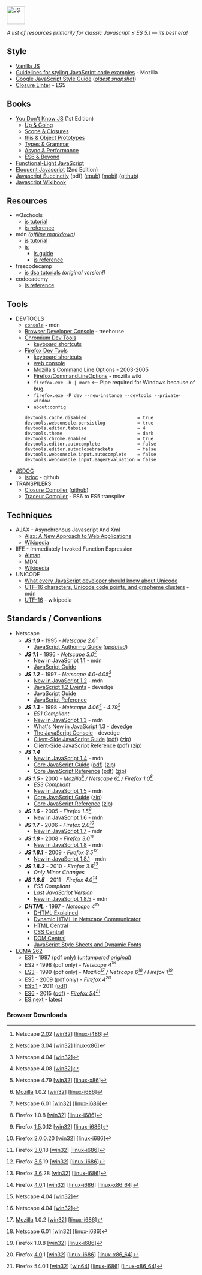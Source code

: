 <img alt="JS" src="https://github.com/user-attachments/assets/54328c3b-0d27-4494-a1db-90e9188a6159" width="48px" />

_A list of resources primarily for classic Javascript ≤ ES 5.1 — its best era!_

## Style

* [Vanilla JS](http://vanilla-js.com/)
* [Guidelines for styling JavaScript code examples](https://developer.mozilla.org/en-US/docs/MDN/Writing_guidelines/Writing_style_guide/Code_style_guide/JavaScript) - Mozilla
* [Google JavaScript Style Guide](https://google.github.io/styleguide/jsguide.html) ([_oldest snapshot_](http://web.archive.org/web/20161126025850id_/https://google.github.io/styleguide/jsguide.html))
* [Closure Linter](https://github.com/google/closure-linter) - ES5


## Books

* [You Don't Know JS](https://github.com/getify/You-Dont-Know-JS/blob/1st-ed/README.md) (1st Edition)
  - [Up & Going](https://github.com/getify/You-Dont-Know-JS/blob/1st-ed/up%20&%20going/README.md#you-dont-know-js-up--going)
  - [Scope & Closures](https://github.com/getify/You-Dont-Know-JS/blob/1st-ed/scope%20&%20closures/README.md#you-dont-know-js-scope--closures)
  - [this & Object Prototypes](https://github.com/getify/You-Dont-Know-JS/blob/1st-ed/this%20&%20object%20prototypes/README.md#you-dont-know-js-this--object-prototypes)
  - [Types & Grammar](https://github.com/getify/You-Dont-Know-JS/blob/1st-ed/types%20&%20grammar/README.md#you-dont-know-js-types--grammar)
  - [Async & Performance](https://github.com/getify/You-Dont-Know-JS/blob/1st-ed/async%20&%20performance/README.md#you-dont-know-js-async--performance)
  - [ES6 & Beyond](https://github.com/getify/You-Dont-Know-JS/blob/1st-ed/es6%20&%20beyond/README.md#you-dont-know-js-es6--beyond)
* [Functional-Light JavaScript](https://github.com/getify/Functional-Light-JS)
* [Eloquent Javascript](https://eloquentjavascript.net/2nd_edition/) (2nd Edition)
* [Javascript Succinctly](https://s3.amazonaws.com/ebooks.syncfusion.com/downloads/JavaScript_Succinctly/JavaScript_Succinctly.pdf) (pdf) ([epub](https://s3.amazonaws.com/ebooks.syncfusion.com/downloads/JavaScript_Succinctly/JavaScript_Succinctly.epub)) ([mobi](https://s3.amazonaws.com/ebooks.syncfusion.com/downloads/JavaScript_Succinctly/JavaScript_Succinctly.mobi)) ([github](https://github.com/SyncfusionSuccinctlyE-Books/JavaScript-Succinctly))
* [Javascript Wikibook](https://en.wikibooks.org/wiki/JavaScript)


## Resources

* w3schools
  - [js tutorial](https://www.w3schools.com/js/default.asp)
  - [js reference](https://www.w3schools.com/jsref/default.asp)
* mdn _([offline markdown](https://github.com/mdn/content))_
  - [js tutorial](https://developer.mozilla.org/en-US/docs/Learn_web_development/Core/Scripting)
  - [js](https://developer.mozilla.org/en-US/docs/Web/JavaScript)
    - [js guide](https://developer.mozilla.org/en-US/docs/Web/JavaScript/Guide)
    - [js reference](https://developer.mozilla.org/en-US/docs/Web/JavaScript/Reference)
* freecodecamp
  - [js dsa tutorials](https://www.freecodecamp.org/learn/javascript-algorithms-and-data-structures/) _(original version!)_
* codecademy
  - [js reference](https://www.codecademy.com/resources/docs/javascript)


## Tools

* DEVTOOLS
  - [`console`](https://developer.mozilla.org/en-US/docs/Web/API/console) - mdn
  - [Browser Developer Console](https://blog.teamtreehouse.com/mastering-developer-tools-console) - treehouse
  - [Chromium Dev Tools](https://developer.chrome.com/docs/devtools/)
    - [keyboard shortcuts](https://developer.chrome.com/docs/devtools/shortcuts/)
  - [Firefox Dev Tools](https://firefox-source-docs.mozilla.org/devtools-user/index.html)
    - [keyboard shortcuts](https://firefox-source-docs.mozilla.org/devtools-user/keyboard_shortcuts/index.html)
    - [web console](https://firefox-source-docs.mozilla.org/devtools-user/web_console/index.html)
    - [Mozilla's Command Line Options](https://www-archive.mozilla.org/docs/command-line-args.html) - 2003-2005
    - [Firefox/CommandLineOptions](https://wiki.mozilla.org/Firefox/CommandLineOptions) - mozilla wiki
    - `firefox.exe -h | more` <-- Pipe required for Windows because of bug.
    - `firefox.exe -P dev --new-instance --devtools --private-window`
    - `about:config`
    ```
    devtools.cache.disabled                   = true
    devtools.webconsole.persistlog            = true
    devtools.editor.tabsize                   = 4
    devtools.theme                            = dark
    devtools.chrome.enabled                   = true
    devtools.editor.autocomplete              = false
    devtools.editor.autoclosebrackets         = false
    devtools.webconsole.input.autocomplete    = false
    devtools.webconsole.input.eagerEvaluation = false
    ```
* [JSDOC](https://jsdoc.app/)
  - [jsdoc](https://github.com/jsdoc/jsdoc) - github
* TRANSPILERS
  - [Closure Compiler](https://developers.google.com/closure/compiler) ([github](https://github.com/google/closure-compiler))
  - [Traceur Compiler](https://github.com/google/traceur-compiler) - ES6 to ES5 transpiler


## Techniques

* AJAX - Asynchronous Javascript And Xml
  - [Ajax: A New Approach to Web Applications](http://web.archive.org/web/20170809043416id_/https://immagic.com/eLibrary/ARCHIVES/GENERAL/ADTVPATH/A050218G.pdf)
  - [Wikipedia](https://en.wikipedia.org/wiki/Ajax_(programming))
* IIFE - Immediately Invoked Function Expression
  - [Alman](https://web.archive.org/web/20101118035434id_/http://benalman.com/news/2010/11/immediately-invoked-function-expression/)
  - [MDN](https://developer.mozilla.org/en-US/docs/Glossary/IIFE)
  - [Wikipedia](https://en.wikipedia.org/wiki/Immediately_invoked_function_expression)
* UNICODE
  - [What every JavaScript developer should know about Unicode](https://dmitripavlutin.com/what-every-javascript-developer-should-know-about-unicode/)
  - [UTF-16 characters, Unicode code points, and grapheme clusters](https://developer.mozilla.org/en-US/docs/Web/JavaScript/Reference/Global_Objects/String#utf-16_characters_unicode_code_points_and_grapheme_clusters) - mdn
  - [UTF-16](https://en.wikipedia.org/wiki/UTF-16) - wikipedia


## Standards / Conventions

* Netscape
  - ___JS 1.0___ - 1995 - _Netscape 2.0[^1]_
    - [JavaScript Authoring Guide](https://web.archive.org/web/19970613234917id_/http://home.netscape.com/eng/mozilla/2.0/handbook/javascript/index.html)
([_updated_](https://minimum-viable-product.github.io/js-1.0-handbook/))
  - ___JS 1.1___ - 1996 - _Netscape 3.0[^2]_
    - [New in JavaScript 1.1](https://devdoc.net/web/developer.mozilla.org/en-US/docs/Web/JavaScript/New_in_JavaScript/1.1.html) - mdn
    - [JavaScript Guide](https://web.archive.org/web/19970614042441id_/http://home.netscape.com/eng/mozilla/3.0/handbook/javascript/index.html)
  - ___JS 1.2___ - 1997 - _Netscape 4.0-4.05[^3]_
    - [New in JavaScript 1.2](https://devdoc.net/web/developer.mozilla.org/en-US/docs/Web/JavaScript/New_in_JavaScript/1.2.html) - mdn
    - [JavaScript 1.2 Events](https://web.archive.org/web/19990417223104id_/http://developer.netscape.com/docs/technote/javascript/eventhandler/eventhandler.htm) - devedge
    - [JavaScript Guide](https://web.archive.org/web/19981206151821id_/http://developer.netscape.com/docs/manuals/communicator/jsguide4/index.htm)
    - [JavaScript Reference](https://web.archive.org/web/19990420172150id_/http://developer.netscape.com/docs/manuals/communicator/jsref/index.htm)
  - ___JS 1.3___ - 1998 - _Netscape 4.06[^4] - 4.79[^5]_
    - _ES1 Compliant_
    - [New in JavaScript 1.3](https://devdoc.net/web/developer.mozilla.org/en-US/docs/Web/JavaScript/New_in_JavaScript/1.3.html) - mdn
    - [What's New in JavaScript 1.3](https://web.archive.org/web/20000815081640id_/http://developer.netscape.com/docs/manuals/communicator/jsref/js13.html) - devedge
    - [The JavaScript Console](https://web.archive.org/web/19990225164533id_/http://developer.netscape.com/docs/technote/jsconsole.html) - devedge
    - [Client-Side JavaScript Guide](https://web.archive.org/web/19990427055335id_/http://developer.netscape.com/docs/manuals/js/client/jsguide/index.htm)
([pdf](https://web.archive.org/web/20000818004353id_/http://developer.netscape.com/docs/manuals/js/client/jsguide/ClientGuideJS13.pdf))
([zip](https://web.archive.org/web/20000818004401id_/http://developer.netscape.com/docs/manuals/js/client/jsguide/ClientGuideJS13.zip))
    - [Client-Side JavaScript Reference](https://web.archive.org/web/19990423121049id_/http://developer.netscape.com/docs/manuals/js/client/jsref/index.htm)
([pdf](https://web.archive.org/web/20000818004411id_/http://developer.netscape.com/docs/manuals/js/client/jsref/ClientReferenceJS13.pdf))
([zip](https://web.archive.org/web/20000818004419id_/http://developer.netscape.com/docs/manuals/js/client/jsref/ClientReferenceJS13.zip))
  - ___JS 1.4___
    - [New in JavaScript 1.4](https://devdoc.net/web/developer.mozilla.org/en-US/docs/Web/JavaScript/New_in_JavaScript/1.4.html) - mdn
    - [Core JavaScript Guide](https://web.archive.org/web/20000301015524id_/http://developer.netscape.com/docs/manuals/js/core/jsguide/index.htm)
([pdf](https://web.archive.org/web/20000818004517id_/http://developer.netscape.com/docs/manuals/js/core/jsguide/CoreGuideJS14.pdf))
([zip](https://web.archive.org/web/20000818004526id_/http://developer.netscape.com/docs/manuals/js/core/jsguide/CoreGuideJS14.zip))
    - [Core JavaScript Reference](https://web.archive.org/web/20000301130413id_/http://developer.netscape.com/docs/manuals/js/core/jsref/index.htm)
([pdf](https://web.archive.org/web/20000818004546id_/http://developer.netscape.com/docs/manuals/js/core/jsref/CoreReferenceJS14.pdf))
([zip](https://web.archive.org/web/20000818004552id_/http://developer.netscape.com/docs/manuals/js/core/jsref/CoreReferenceJS14.zip))
  - ___JS 1.5___ - 2000 - _Mozilla[^6] / Netscape 6[^7] / Firefox 1.0[^8]_
    - _ES3 Compliant_
    - [New in JavaScript 1.5](https://devdoc.net/web/developer.mozilla.org/en-US/docs/Web/JavaScript/New_in_JavaScript/1.5.html) - mdn
    - [Core JavaScript Guide](https://web.archive.org/web/20010204031200id_/http://developer.netscape.com/docs/manuals/js/core/jsguide15/contents.html)
([zip](https://web.archive.org/web/20030919183318id_/http://devedge.netscape.com:80/library/manuals/2000/javascript/1.5/guide/CoreGuideJS15.zip))
    - [Core JavaScript Reference](https://web.archive.org/web/20010204033300id_/http://developer.netscape.com/docs/manuals/js/core/jsref15/contents.html)
([zip](https://web.archive.org/web/20030403200417id_/http://developer.netscape.com/docs/manuals/js/core/jsref15/CoreReferenceJS15.zip))
  - ___JS 1.6___ - 2005 - _Firefox 1.5[^9]_
    - [New in JavaScript 1.6](https://devdoc.net/web/developer.mozilla.org/en-US/docs/Web/JavaScript/New_in_JavaScript/1.6.html) - mdn
  - ___JS 1.7___ - 2006 - _Firefox 2.0[^10]_
    - [New in JavaScript 1.7](https://devdoc.net/web/developer.mozilla.org/en-US/docs/Web/JavaScript/New_in_JavaScript/1.7.html) - mdn
  - ___JS 1.8___ - 2008 - _Firefox 3.0[^11]_
    - [New in JavaScript 1.8](https://devdoc.net/web/developer.mozilla.org/en-US/docs/Web/JavaScript/New_in_JavaScript/1.8.html) - mdn
  - ___JS 1.8.1___ - 2009 - _Firefox 3.5[^12]_
    - [New in JavaScript 1.8.1](https://devdoc.net/web/developer.mozilla.org/en-US/docs/Web/JavaScript/New_in_JavaScript/1.8.1.html) - mdn
  - ___JS 1.8.2___ - 2010 - _Firefox 3.6[^13]_
    - _Only Minor Changes_
  - ___JS 1.8.5___ - 2011 - _Firefox 4.0[^14]_
    - _ES5 Compliant_
    - _Last JavaScript Version_
    - [New in JavaScript 1.8.5](https://devdoc.net/web/developer.mozilla.org/en-US/docs/Web/JavaScript/New_in_JavaScript/1.8.5.html) - mdn
  - ___DHTML___ - 1997 - _Netscape 4[^3]_
    - [DHTML Explained](https://www.yourhtmlsource.com/javascript/dhtmlexplained.html)
    - [Dynamic HTML in Netscape Communicator](https://web.archive.org/web/19990423033152id_/http://developer.netscape.com/docs/manuals/communicator/dynhtml/index.htm)
    - [HTML Central](https://web.archive.org/web/20040813051149id_/http://devedge.netscape.com/central/html/)
    - [CSS Central](https://web.archive.org/web/20040926074952id_/http://devedge.netscape.com/central/css/)
    - [DOM Central](https://web.archive.org/web/20041001081429id_/http://devedge.netscape.com/central/dom/)
    - [JavaScript Style Sheets and Dynamic Fonts](https://web.archive.org/web/20030918071806id_/http://www.damsbo.com/webdev/jsss/sstoc.htm)
* [ECMA 262](https://ecma-international.org/publications-and-standards/standards/ecma-262/)
  - [ES1](https://www.ecma-international.org/wp-content/uploads/ECMA-262_1st_edition_june_1997.pdf) - 1997 (pdf only)
([_untampered original_](https://web.archive.org/web/20040716162346id_/http://developer.netscape.com/docs/javascript/e262-pdf.pdf))
  - [ES2](https://ecma-international.org/wp-content/uploads/ECMA-262_2nd_edition_august_1998.pdf) - 1998 (pdf only) - _Netscape 4[^3]_
  - [ES3](https://ecma-international.org/wp-content/uploads/ECMA-262_3rd_edition_december_1999.pdf) - 1999 (pdf only) - _Mozilla[^6] / Netscape 6[^7] / Firefox 1[^8]_
  - [ES5](https://ecma-international.org/wp-content/uploads/ECMA-262_5th_edition_december_2009.pdf) - 2009 (pdf only) -
_[Firefox 4](https://developer.mozilla.org/en-US/docs/Mozilla/Firefox/Releases/4)[^14]_
  - [ES5.1](https://262.ecma-international.org/5.1/index.html) - 2011
([pdf](https://ecma-international.org/wp-content/uploads/ECMA-262_5.1_edition_june_2011.pdf))
  - [ES6](https://262.ecma-international.org/6.0/index.html) - 2015
([pdf](https://ecma-international.org/wp-content/uploads/ECMA-262_6th_edition_june_2015.pdf)) -
_[Firefox 54](https://developer.mozilla.org/en-US/docs/Mozilla/Firefox/Releases/54)[^15]_
  - [ES.next](https://tc39.es/ecma262/multipage/) - latest


### Browser Downloads

[^1]: Netscape [2.0](https://en.wikipedia.org/wiki/Netscape_Navigator_2)2
  [[win32](https://cdn.browserarchive.org/navigator/32bit/2.02/n32e202.exe)]
  [[linux-i486](https://www.mirrorservice.org/sites/browsers.evolt.org/browsers/navigator/linuxx86/2.02/netscape-v202-export_i486-unknown-linux.tar.gz)]
[^2]: Netscape 3.04
  [[win32](https://web.archive.org/web/20020219135930id_/http://ftp.netscape.com/pub/communicator/english/3.04/windows/windows95_or_nt/navigator_gold/g32d304.exe)]
  [linux-x86](https://www.mirrorservice.org/sites/browsers.evolt.org/browsers/navigator/linuxx86/3.04/netscape-v304-export_x86-unknown-linux-elf.tar.gz)]
[^3]: Netscape 4.04
  [[win32](https://www.mirrorservice.org/sites/browsers.evolt.org/browsers/navigator/32bit/4.04/n32d404.exe)]
[^4]: Netscape 4.08
  [[win32](https://web.archive.org/web/20020527043835id_/http://ftp.netscape.com/pub/communicator/english/4.08/windows/windows95_or_nt/navigator_standalone/n32d408.exe)]
[^5]: Netscape 4.79
  [[win32](https://web.archive.org/web/20020622155649id_/http://ftp.netscape.com:80/pub/communicator/english/4.79/windows/windows95_or_nt/base_install/cb32d479.exe)]
  [[linux-x86](https://web.archive.org/web/20130422080729id_/http://aol-4.vo.llnwd.net/pub/communicator/english/4.79/unix/supported/linux22/navigator_standalone/navigator-v479-us.x86-unknown-linux2.2.tar.gz)]
[^6]: [Mozilla](https://www-archive.mozilla.org/releases/) 1.0.2
  [[win32](http://ftp.mozilla.org/pub/mozilla.org/mozilla/releases/mozilla1.0.2/mozilla-win32-1.0.2-talkback.zip)]
  [[linux-i686](http://ftp.mozilla.org/pub/mozilla.org/mozilla/releases/mozilla1.0.2/mozilla-i686-pc-linux-gnu-1.0.2.tar.gz)]
[^7]: Netscape 6.01
  [[win32](https://web.archive.org/web/20010702053004id_/http://ftp.netscape.com/pub/netscape6/english/6.01/windows/win32/sea/N6Setup.exe)]
  [[linux-i686](https://web.archive.org/web/20010720174635id_/http://ftp.netscape.com/pub/netscape6/english/6.01/unix/linux22/sea/netscape-i686-pc-linux-gnu-sea.tar.gz)]
[^8]: Firefox 1.0.8
  [[win32](https://archive.mozilla.org/pub/firefox/releases/1.0.8/win32/en-US/Firefox%20Setup%201.0.8.exe)]
  [[linux-i686](https://archive.mozilla.org/pub/firefox/releases/1.0.8/linux-i686/en-US/firefox-1.0.8.tar.gz)]
[^9]: Firefox [1.5](https://devdoc.net/web/developer.mozilla.org/en-US/docs/Mozilla/Firefox/Releases/1.5.html).0.12
  [[win32](https://archive.mozilla.org/pub/firefox/releases/1.5.0.12/win32/en-US/Firefox%20Setup%201.5.0.12.exe)]
  [[linux-i686](https://archive.mozilla.org/pub/firefox/releases/1.5.0.12/linux-i686/en-US/firefox-1.5.0.12.tar.gz)]
[^10]: Firefox [2.0](https://devdoc.net/web/developer.mozilla.org/en-US/docs/Mozilla/Firefox/Releases/2.html).0.20
  [[win32](https://archive.mozilla.org/pub/firefox/releases/2.0.0.20/win32/en-US/Firefox%20Setup%202.0.0.20.exe)]
  [[linux-i686](https://archive.mozilla.org/pub/firefox/releases/2.0.0.20/linux-i686/en-US/firefox-2.0.0.20.tar.gz)]
[^11]: Firefox [3.0](https://devdoc.net/web/developer.mozilla.org/en-US/docs/Mozilla/Firefox/Releases/3.html).18
  [[win32](https://archive.mozilla.org/pub/firefox/releases/3.0.18/win32/en-US/Firefox%20Setup%203.0.18.exe)]
  [[linux-i686](https://archive.mozilla.org/pub/firefox/releases/3.0.18/linux-i686/en-US/firefox-3.0.18.tar.bz2)]
[^12]: Firefox [3.5](https://devdoc.net/web/developer.mozilla.org/en-US/docs/Mozilla/Firefox/Releases/3.5.html).19
  [[win32](https://archive.mozilla.org/pub/firefox/releases/3.5.19/win32/en-US/Firefox%20Setup%203.5.19.exe)]
  [[linux-i686](https://archive.mozilla.org/pub/firefox/releases/3.5.19/linux-i686/en-US/firefox-3.5.19.tar.bz2)]
[^13]: Firefox [3.6](https://devdoc.net/web/developer.mozilla.org/en-US/docs/Mozilla/Firefox/Releases/3.6.html).28
  [[win32](https://archive.mozilla.org/pub/firefox/releases/3.6.28/win32/en-US/Firefox%20Setup%203.6.28.exe)]
  [[linux-i686](https://archive.mozilla.org/pub/firefox/releases/3.6.28/linux-i686/en-US/firefox-3.6.28.tar.bz2)]
[^14]: Firefox [4.0](https://devdoc.net/web/developer.mozilla.org/en-US/docs/Mozilla/Firefox/Releases/4.html).1
  [[win32](https://archive.mozilla.org/pub/firefox/releases/4.0.1/win32/en-US/Firefox%20Setup%204.0.1.exe)]
  [[linux-i686](https://archive.mozilla.org/pub/firefox/releases/4.0.1/linux-i686/en-US/firefox-4.0.1.tar.bz2)]
  [[linux-x86_64](https://archive.mozilla.org/pub/firefox/releases/4.0.1/linux-x86_64/en-US/firefox-4.0.1.tar.bz2)]
[^15]: Firefox 54.0.1
  [[win32](https://archive.mozilla.org/pub/firefox/releases/54.0.1/win32-EME-free/en-US/Firefox%20Setup%2054.0.1.exe)]
  [[win64](https://archive.mozilla.org/pub/firefox/releases/54.0.1/win64-EME-free/en-US/Firefox%20Setup%2054.0.1.exe)]
  [[linux-i686](https://archive.mozilla.org/pub/firefox/releases/54.0.1/linux-i686/en-US/firefox-54.0.1.tar.bz2)]
  [[linux-x86_64](https://archive.mozilla.org/pub/firefox/releases/54.0.1/linux-x86_64-EME-free/en-US/firefox-54.0.1.tar.bz2)]
